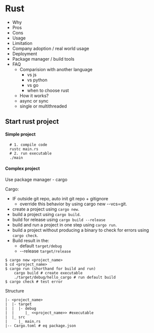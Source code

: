 # Rust
- Why
- Pros
- Cons
- Usage
- Limitation
- Company adoption / real world usage
- Deployment
- Package manager / build tools
- FAQ
    - Comparision with another language
        - vs js
        - vs python
        - vs go
        - when to choose rust
    - How it works?
    - async or sync
    - single or multithreaded


## Start rust project
#### Simple project
```
  # 1. compile code
  rustc main.rs
  # 2. run executable
  ./main
```

#### Complex project
Use package manager - cargo

Cargo:
- IF outside git repo, auto init git repo + gitignore
  - override this behavior by using cargo new --vcs=git.
- create a project using `cargo new`.
- build a project using `cargo build`.
- build for release using `cargo build --release`
- build and run a project in one step using `cargo run`.
- build a project without producing a binary to check for errors using `cargo check`.
- Build result in the:
  - default `target/debug`
  - --release `target/release`
```
$ cargo new <project_name>
$ cd <project_name>
$ cargo run (shorthand for build and run)
    cargo build # create executable
    ./target/debug/hello_cargo # run default build
$ cargo check # test error
```

Structure
```
|- <project_name>
|  |- target
|  |  |- debug
|  |     |_ <<project_name>> #executable
|  |_ src
|     |_ main.rs
|-- Cargo.toml # eq package.json
```
